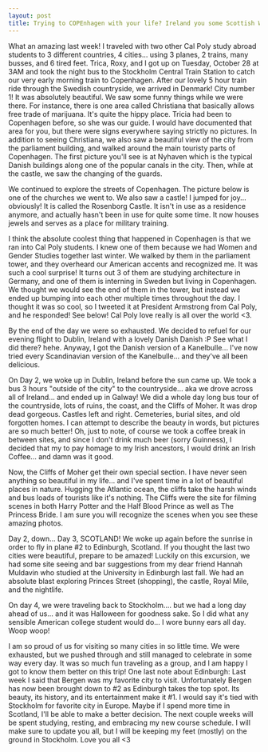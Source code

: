 ```yaml
---
layout: post
title: Trying to COPEnhagen with your life? Ireland you some Scottish Whisky...
---
```


What an amazing last week! I traveled with two other Cal Poly study abroad students to 3 different 
countries, 4 cities... using 3 planes, 2 trains, many busses, and 6 tired feet. Trica, Roxy, and I got up on 
Tuesday, October 28 at 3AM and took the night bus to the Stockholm Central Train Station to catch 
our very early morning train to Copenhagen. After our lovely 5 hour train ride through the Swedish 
countryside, we arrived in Denmark! City number 1! It was absolutely beautiful. We saw some funny things while we 
were there. For instance, there is one area called Christiana that basically allows free trade of marijuana. It's 
quite the hippy place. Tricia had been to Copenhagen before, so she was our guide. I would have documented that 
area for you, but there were signs everywhere saying strictly no pictures. In addition to seeing Christiana, 
we also saw a beautiful view of the city from the parliament building, and walked around the main touristy parts of 
Copenhagen. The first picture you'll see is at Nyhaven which is the typical Danish buildings along 
one of the popular canals in the city. Then, while at the castle, we saw the changing of the guards. 

We continued to explore the streets of Copenhagen. The picture below is one of the churches we went to. 
We also saw a castle! I jumped for joy... obviously! It is called the Rosenborg Castle. It isn't in use 
as a residence anymore, and actually hasn't been in use for quite some time. It now houses jewels and serves 
as a place for military training. 

I think the absolute coolest thing that happened in Copenhagen is that we ran into Cal Poly students. 
I knew one of them because we had Women and Gender Studies together last winter. We walked by them 
in the parliament tower, and they overheard our American accents and recognized me. It was such a cool surprise! 
It turns out 3 of them are studying architecture in Germany, and one of them is interning in Sweden but living 
in Copenhagen. We thought we would see the end of them in the tower, but instead we ended up 
bumping into each other multiple times throughout the day. I thought it was so cool, so I tweeted 
it at President Armstrong from Cal Poly, and he responded! See below! 
Cal Poly love really is all over the world <3. 

By the end of the day we were so exhausted. We decided to refuel for our evening flight to Dublin, 
Ireland with a lovely Danish Danish :P See what I did there? hehe. Anyway, I got the Danish 
version of a Kanelbulle... I've now tried every Scandinavian version of the Kanelbulle... and 
they've all been delicious. 

On Day 2, we woke up in Dublin, Ireland before the sun came up. We took a bus 3 hours "outside 
of the city" to the countryside... aka we drove across all of Ireland... and ended up in Galway! 
We did a whole day long bus tour of the countryside, lots of ruins, the coast, and the Cliffs of 
Moher. It was drop dead gorgeous. Castles left and right. Cemeteries, burial sites, and old forgotten 
homes. I can attempt to describe the beauty in words, but pictures are so much better! Oh, just to note, of course we took 
a coffee break in between sites, and since I don't drink much beer (sorry Guinness), I decided that my 
to pay homage to my Irish ancestors, I would drink an Irish Coffee... and damn was it good. 

Now, the Cliffs of Moher get their own special section. I have never seen anything so beautiful 
in my life... and I've spent time in a lot of beautiful places in nature. Hugging the Atlantic ocean, the cliffs 
take the harsh winds and bus loads of tourists like it's nothing. The Cliffs were the site for 
filming scenes in both Harry Potter and the Half Blood Prince as well as The Princess Bride. I am sure 
you will recognize the scenes when you see these amazing photos. 

Day 2, down... Day 3, SCOTLAND! We woke up again before the sunrise in order to fly in plane #2 
to Edinburgh, Scotland. If you thought the last two cities were beautiful, prepare to be amazed!
Luckily on this excursion, we had some site seeing and bar suggestions from my dear friend Hannah 
Muldavin who studied at the University in Edinburgh last fall. We had an absolute blast exploring 
Princes Street (shopping), the castle, Royal Mile, and the nightlife. 

On day 4, we were traveling back to Stockholm.... but we had a long day ahead of us... and it was 
Halloween for goodness sake. So I did what any sensible American college student would do... I wore 
bunny ears all day. Woop woop!

I am so proud of us for visiting so many cities in so little time. We were exhausted, but we pushed through 
and still managed to celebrate in some way every day. It was so much fun traveling as a group, and I am 
happy I got to know them better on this trip! One last note about Edinburgh: Last week I said that Bergen 
was my favorite city to visit. Unfortunately Bergen has now been brought down to #2 as Edinburgh takes the top 
spot. Its beauty, its history, and its entertainment make it #1. I would say it's tied with Stockholm for 
favorite city in Europe. Maybe if I spend more time in Scotland, I'll be able to make a better decision. The next couple weeks 
will be spent studying, resting, and embracing my new course schedule. I will make sure to update you all, but I will be keeping my 
feet (mostly) on the ground in Stockholm. Love you all <3 